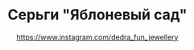 ---
title: Серьги "Яблоневый сад"
description: Серьги из хризопраза и других зелёных и белых бусин, с металлическими подвесками-листиками
author: https://www.instagram.com/dedra_fun_jewellery
cost: 3000₸
---